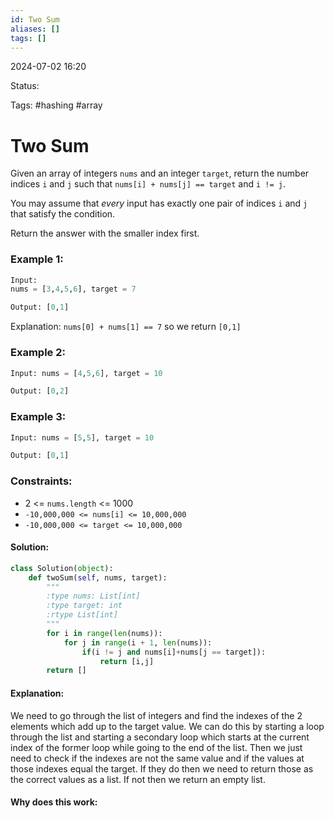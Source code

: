 ```yaml
---
id: Two Sum
aliases: []
tags: []
---
```


2024-07-02 16:20

Status: 

Tags: #hashing #array 

# Two Sum

Given an array of integers `nums` and an integer `target`, return the number indices `i` and `j` such that `nums[i] + nums[j] == target` and `i != j`. 

You may assume that *every* input has exactly one pair of indices `i` and `j` that satisfy the condition. 

Return the answer with the smaller index first. 

### Example 1: 

```python
Input:
nums = [3,4,5,6], target = 7

Output: [0,1]
```

Explanation: `nums[0] + nums[1] == 7` so we return `[0,1]`

### Example 2:
```python
Input: nums = [4,5,6], target = 10

Output: [0,2]
```
### Example 3: 
```python
Input: nums = [5,5], target = 10

Output: [0,1]
```

### Constraints:
- 2 <= `nums.length` <= 1000
- `-10,000,000 <= nums[i] <= 10,000,000`
- `-10,000,000 <= target <= 10,000,000`

#### Solution:
``` python
class Solution(object):
	def twoSum(self, nums, target):
		"""
		:type nums: List[int]
		:type target: int 
		:rtype List[int]
		"""
		for i in range(len(nums)):
			for j in range(i + 1, len(nums)):
				if(i != j and nums[i]+nums[j == target]):
					return [i,j]
		return []
```

#### Explanation:
We need to go through the list of integers and find the indexes of the 2 elements which add up to the target value. We can do this by starting a loop through the list and starting a secondary loop which starts at the current index of the former loop while going to the end of the list. Then we just need to check if the indexes are not the same value and if the values at those indexes equal the target. If they do then we need to return those as the correct values as a list. If not then we return an empty list.

#### Why does this work: 


